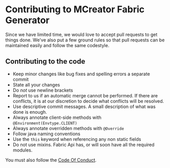 # Contributing to MCreator Fabric Generator

Since we have limited time, we would love to accept pull requests to get things done. We've also put a few ground rules so that pull requests can be maintained easily and follow the same codestyle.

## Contributing to the code
* Keep minor changes like bug fixes and spelling errors a separate commit
* State all your changes
* Do *not* use newline brackets
* Report to us if an automatic merge cannot be performed. If there are conflicts, it is at our discretion to decide what conflicts will be resolved.
* Use descriptive commit messages. A small description of what was done is enough.
* Always annotate client-side methods with `@Environment(Envtype.CLIENT)`
* Always annotate overridden methods with `@Override`
* Follow java naming conventions
* Use the `this` keyword when referencing any non static fields
* Do not use mixins. Fabric Api has, or will soon have all the required modules. 

You must also follow the [Code Of Conduct](https://github.com/ClothCreators/MCreatorFabricGenerator/blob/1.15.2/CODE_OF_CONDUCT.md).
